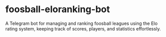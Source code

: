 # foosball-eloranking-bot
A Telegram bot for managing and ranking foosball leagues using the Elo rating system, keeping track of scores, players, and statistics effortlessly.
